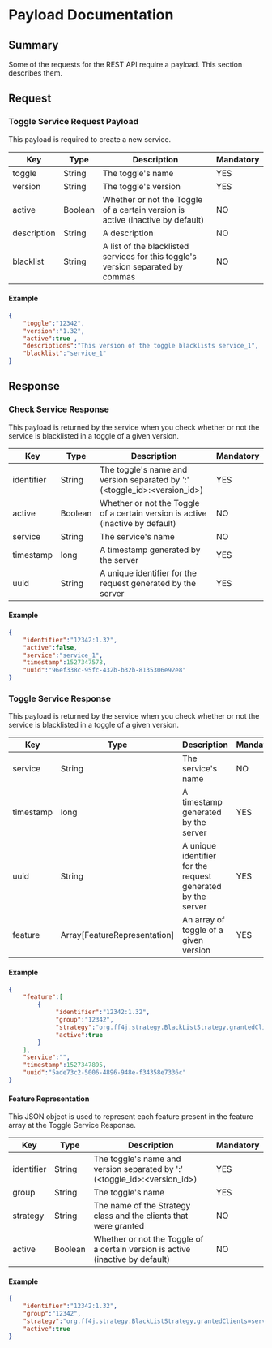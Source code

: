 # Payload Documentation
## Summary
Some of the requests for the REST API require a payload. This section describes them.

## Request
### Toggle Service Request Payload
This payload is required to create a new service.

| Key         | Type    | Description                                                                      | Mandatory |
| ----------- | ------- | -------------------------------------------------------------------------------- | --------- |
| toggle      | String  | The toggle's name                                                                | YES       |
| version     | String  | The toggle's version                                                             | YES       |
| active      | Boolean | Whether or not the Toggle of a certain version is active (inactive by default)   | NO        |
| description | String  | A description                                                                    | NO        |
| blacklist   | String  | A list of the blacklisted services for this toggle's version separated by commas | NO        |

#### Example
```json
{
    "toggle":"12342",
    "version":"1.32",
    "active":true ,
    "descriptions":"This version of the toggle blacklists service_1",
    "blacklist":"service_1"
}
```
## Response
### Check Service Response
This payload is returned by the service when you check whether or not the service is blacklisted in a toggle of a given version.

| Key        | Type    | Description                                                                    | Mandatory |
| ---------- | ------- | ------------------------------------------------------------------------------ | --------- |
| identifier | String  | The toggle's name and version separated by ':' (<toggle_id>:<version_id>)      | YES       |
| active     | Boolean | Whether or not the Toggle of a certain version is active (inactive by default) | NO        |
| service    | String  | The service's name                                                             | NO        |
| timestamp  | long    | A timestamp generated by the server                                            | YES       |
| uuid       | String  | A unique identifier for the request generated by the server                    | YES       |

#### Example
```json
{
    "identifier":"12342:1.32",
    "active":false,
    "service":"service_1",
    "timestamp":1527347578,
    "uuid":"96ef338c-95fc-432b-b32b-8135306e92e8"
}
```
### Toggle Service Response
This payload is returned by the service when you check whether or not the service is blacklisted in a toggle of a given version.

| Key        | Type                         | Description                                                 | Mandatory |
| ---------- | ---------------------------- | ------------------------------------------------------------| --------- |
| service    | String                       | The service's name                                          | NO        |
| timestamp  | long                         | A timestamp generated by the server                         | YES       |
| uuid       | String                       | A unique identifier for the request generated by the server | YES       |
| feature    | Array[FeatureRepresentation] | An array of toggle of a given version                       | YES       |
#### Example
```json
{
    "feature":[
        {
             "identifier":"12342:1.32",
             "group":"12342",
             "strategy":"org.ff4j.strategy.BlackListStrategy,grantedClients=service_1",
             "active":true
        }
    ],
    "service":"",
    "timestamp":1527347895,
    "uuid":"5ade73c2-5006-4896-948e-f34358e7336c"
}
```
#### Feature Representation
This JSON object is used to represent each feature present in the feature array at the Toggle Service Response.

| Key        | Type    | Description                                                                    | Mandatory |
| ---------- | --------| -------------------------------------------------------------------------------| --------- |
| identifier | String  | The toggle's name and version separated by ':' (<toggle_id>:<version_id>)      | YES       |
| group      | String  | The toggle's name                                                              | YES       |
| strategy   | String  | The name of the Strategy class and the clients that were granted               | NO        |
| active     | Boolean | Whether or not the Toggle of a certain version is active (inactive by default) | NO        |
#### Example
```json
{
    "identifier":"12342:1.32",
    "group":"12342",
    "strategy":"org.ff4j.strategy.BlackListStrategy,grantedClients=service_1",
    "active":true
}
```


